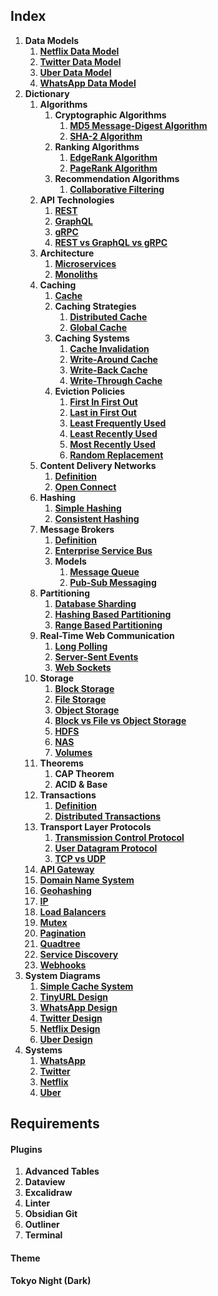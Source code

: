 ## Index

1. **Data Models**
	1.  **[Netflix Data Model](obsidian://open?vault=System%20Design&file=Data%20Models%2FNetflix%20Data%20Model.png)**
	2. **[Twitter Data Model](obsidian://open?vault=System%20Design&file=Data%20Models%2FTwitter%20Data%20Model.png)**
	3. **[Uber Data Model](obsidian://open?vault=System%20Design&file=Data%20Models%2FUber%20Data%20Model.png)**
	4. **[WhatsApp Data Model](obsidian://open?vault=System%20Design&file=Data%20Models%2FWhatsApp%20Data%20Model.png)**
2. **Dictionary**
	1. **Algorithms**
		1. **Cryptographic Algorithms**
			1. **[MD5 Message-Digest Algorithm](obsidian://open?vault=System%20Design&file=Dictionary%2FAlgorithms%2FCryptographic%20Algorithms%2FMD5%20Message-Digest%20Algorithm)**
			2. **[SHA-2 Algorithm](obsidian://open?vault=System%20Design&file=Dictionary%2FAlgorithms%2FCryptographic%20Algorithms%2FSHA-2%20Algorithm)**
		2. **Ranking Algorithms**
			1. **[EdgeRank Algorithm](obsidian://open?vault=System%20Design&file=Dictionary%2FAlgorithms%2FRanking%20Algorithms%2FEdgeRank%20Algorithm)**
			2. **[PageRank Algorithm](obsidian://open?vault=System%20Design&file=Dictionary%2FAlgorithms%2FRanking%20Algorithms%2FPageRank%20Algorithm)**
		3. **Recommendation Algorithms**
			1. **[Collaborative Filtering](obsidian://open?vault=System%20Design&file=Dictionary%2FAlgorithms%2FRecommendation%20Algorithms%2FCollaborative%20Filtering)**
	2. **API Technologies**
		1. **[REST](obsidian://open?vault=System%20Design&file=Dictionary%2FAPI%20Technologies%2FREST)**
		2. **[GraphQL](obsidian://open?vault=System%20Design&file=Dictionary%2FAPI%20Technologies%2FGraphQL)**
		3. **[gRPC](obsidian://open?vault=System%20Design&file=Dictionary%2FAPI%20Technologies%2FgRPC)**
		4. **[REST vs GraphQL vs gRPC](obsidian://open?vault=System%20Design&file=Dictionary%2FAPI%20Technologies%2FREST%20vs%20GraphQL%20vs%20gRPC)**
	3. **Architecture**
		1. **[Microservices](obsidian://open?vault=System%20Design&file=Dictionary%2FArchitecture%2FMicroservices)**
		2. **[Monoliths](obsidian://open?vault=System%20Design&file=Dictionary%2FArchitecture%2FMonoliths)**
	4. **Caching**
		1. **[Cache](obsidian://open?vault=System%20Design&file=Dictionary%2FCaching%2FCache)**
		2. **Caching Strategies**
			1. **[Distributed Cache](obsidian://open?vault=System%20Design&file=Dictionary%2FCaching%2FCaching%20Strategies%2FDistributed%20Cache)**
			2. **[Global Cache](obsidian://open?vault=System%20Design&file=Dictionary%2FCaching%2FCaching%20Strategies%2FGlobal%20Cache)**
		3. **Caching Systems**
			1. **[Cache Invalidation](obsidian://open?vault=System%20Design&file=Dictionary%2FCaching%2FCaching%20Systems%2FCache%20Invalidation)**
			2. **[Write-Around Cache](obsidian://open?vault=System%20Design&file=Dictionary%2FCaching%2FCaching%20Systems%2FCache%20Invalidation)**
			3. **[Write-Back Cache](obsidian://open?vault=System%20Design&file=Dictionary%2FCaching%2FCaching%20Systems%2FWrite-back%20Cache)**
			4. **[Write-Through Cache](obsidian://open?vault=System%20Design&file=Dictionary%2FCaching%2FCaching%20Systems%2FWrite-through%20Cache)**
		4. **Eviction Policies**
			1. **[First In First Out](obsidian://open?vault=System%20Design&file=Dictionary%2FCaching%2FEviction%20Policies%2FFirst%20In%20First%20Out%20(FIFO))**
			2. **[Last in First Out](obsidian://open?vault=System%20Design&file=Dictionary%2FCaching%2FEviction%20Policies%2FLast%20In%20First%20Out%20(LIFO))**
			3. **[Least Frequently Used](obsidian://open?vault=System%20Design&file=Dictionary%2FCaching%2FEviction%20Policies%2FLeast%20Frequently%20Used%20(LFU))**
			4. **[Least Recently Used](obsidian://open?vault=System%20Design&file=Dictionary%2FCaching%2FEviction%20Policies%2FLeast%20Recently%20Used%20(LRU))**
			5. **[Most Recently Used](obsidian://open?vault=System%20Design&file=Dictionary%2FCaching%2FEviction%20Policies%2FMost%20Recently%20Used%20(MRU))**
			6. **[Random Replacement](obsidian://open?vault=System%20Design&file=Dictionary%2FCaching%2FEviction%20Policies%2FRandom%20Replacement%20(RR))**
	5. **Content Delivery Networks**
		1. **[Definition](obsidian://open?vault=System%20Design&file=Dictionary%2FCDN%2FContent%20Delivery%20Network%20(CDN))**
		2. **[Open Connect](obsidian://open?vault=System%20Design&file=Dictionary%2FCDN%2FOpen%20Connect)**
	6. **Hashing**
		1. **[Simple Hashing](obsidian://open?vault=System%20Design&file=Dictionary%2FHashing%2FSimple%20Hashing)**
		2. **[Consistent Hashing](obsidian://open?vault=System%20Design&file=Dictionary%2FHashing%2FConsistent%20Hashing)**
	7. **Message Brokers**
		1. **[Definition](obsidian://open?vault=System%20Design&file=Dictionary%2FMessage%20Brokers%2FMessage%20Broker)**
		2. **[Enterprise Service Bus](obsidian://open?vault=System%20Design&file=Dictionary%2FMessage%20Brokers%2FEnterprise%20Service%20Bus%20(ESB))**
		3. **Models**
			1. **[Message Queue](obsidian://open?vault=System%20Design&file=Dictionary%2FMessage%20Brokers%2FModels%2FMessage%20Queue)**
			2. **[Pub-Sub Messaging](obsidian://open?vault=System%20Design&file=Dictionary%2FMessage%20Brokers%2FModels%2FPub-Sub%20Messaging)**
	8. **Partitioning**
		1. **[Database Sharding](obsidian://open?vault=System%20Design&file=Dictionary%2FPartitioning%2FDatabase%20Sharding)**
		2. **[Hashing Based Partitioning](obsidian://open?vault=System%20Design&file=Dictionary%2FPartitioning%2FHashing%20Based%20Partitioning)**
		3. **[Range Based Partitioning](obsidian://open?vault=System%20Design&file=Dictionary%2FPartitioning%2FRange%20Based%20Partitioning)**
	9. **Real-Time Web Communication**
		1. **[Long Polling](obsidian://open?vault=System%20Design&file=Dictionary%2FReal-Time%20Web%20Communication%2FLong%20Polling)**
		2. **[Server-Sent Events](obsidian://open?vault=System%20Design&file=Dictionary%2FReal-Time%20Web%20Communication%2FServer-Sent%20Events%20(SSE))**
		3. **[Web Sockets](obsidian://open?vault=System%20Design&file=Dictionary%2FReal-Time%20Web%20Communication%2FWebSockets)**
	10. **Storage**
		1. **[Block Storage](obsidian://open?vault=System%20Design&file=Dictionary%2FStorage%2FBlock%20Storage)**
		2. **[File Storage](obsidian://open?vault=System%20Design&file=Dictionary%2FStorage%2FFile%20Storage)**
		3. **[Object Storage](obsidian://open?vault=System%20Design&file=Dictionary%2FStorage%2FObject%20Storage)**
		4. **[Block vs File vs Object Storage](obsidian://open?vault=System%20Design&file=Dictionary%2FStorage%2FBlock%20vs%20File%20vs%20Object%20Storage)**
		5. **[HDFS](obsidian://open?vault=System%20Design&file=Dictionary%2FStorage%2FHDFS)**
		6. **[NAS](obsidian://open?vault=System%20Design&file=Dictionary%2FStorage%2FNAS)**
		7. **[Volumes](obsidian://open?vault=System%20Design&file=Dictionary%2FStorage%2FVolumes)**
	11. **Theorems**
		1. **CAP Theorem**
		2. **ACID & Base**
	12. **Transactions**
		1. **[Definition](obsidian://open?vault=System%20Design&file=Dictionary%2FTransactions%2FTransactions)**
		2. **[Distributed Transactions](obsidian://open?vault=System%20Design&file=Dictionary%2FTransactions%2FDistributed%20Transactions)**
	13. **Transport Layer Protocols**
		1. **[Transmission Control Protocol](obsidian://open?vault=System%20Design&file=Dictionary%2FTransport%20Layer%20Protocols%2FTransmission%20Control%20Protocol%20(TCP))**
		2. **[User Datagram Protocol](obsidian://open?vault=System%20Design&file=Dictionary%2FTransport%20Layer%20Protocols%2FUser%20Datagram%20Protocol%20(UDP))**
		3. **[TCP vs UDP](obsidian://open?vault=System%20Design&file=Dictionary%2FTransport%20Layer%20Protocols%2FTCP%20vs%20UDP)**
	14. **[API Gateway](obsidian://open?vault=System%20Design&file=Dictionary%2FAPI%20Gateway)**
	15. **[Domain Name System](obsidian://open?vault=System%20Design&file=Dictionary%2FDomain%20Name%20System%20(DNS))**
	16. **[Geohashing](obsidian://open?vault=System%20Design&file=Dictionary%2FGeohashing)**
	17. **[IP](obsidian://open?vault=System%20Design&file=Dictionary%2FIP)**
	18. **[Load Balancers](obsidian://open?vault=System%20Design&file=Dictionary%2FLoad%20Balancers)**
	19. **[Mutex](obsidian://open?vault=System%20Design&file=Dictionary%2FMutex)**
	20. **[Pagination](obsidian://open?vault=System%20Design&file=Dictionary%2FPagination)**
	21. **[Quadtree](obsidian://open?vault=System%20Design&file=Dictionary%2FQuadtree)**
	22. **[Service Discovery](obsidian://open?vault=System%20Design&file=Dictionary%2FService%20Discovery)**
	23. **[Webhooks](obsidian://open?vault=System%20Design&file=Dictionary%2FWebhooks)**
3. **System Diagrams**
	1. **[Simple Cache System](obsidian://open?vault=System%20Design&file=System%20Diagrams%2FCache%20System)**
	2. **[TinyURL Design](obsidian://open?vault=System%20Design&file=System%20Diagrams%2FTinyURL%20Design)**
	3. **[WhatsApp Design](obsidian://open?vault=System%20Design&file=System%20Diagrams%2FWhatsApp%20Design)**
	4. **[Twitter Design](obsidian://open?vault=System%20Design&file=System%20Diagrams%2FTwitter%20Design)**
	5. **[Netflix Design](obsidian://open?vault=System%20Design&file=System%20Diagrams%2FNetflix%20Design)**
	6. **[Uber Design](obsidian://open?vault=System%20Design&file=System%20Diagrams%2FUber%20Design)**
4. **Systems**
	1. **[WhatsApp](obsidian://open?vault=System%20Design&file=Systems%2FWhatsApp)**
	2. **[Twitter](obsidian://open?vault=System%20Design&file=Systems%2FTwitter)**
	3. **[Netflix](obsidian://open?vault=System%20Design&file=Systems%2FNetflix)**
	4. **[Uber](obsidian://open?vault=System%20Design&file=Systems%2FUber)**


## Requirements 
#### Plugins
1. **Advanced Tables**
2. **Dataview**
3. **Excalidraw**
4. **Linter**
5. **Obsidian Git**
6. **Outliner**
7. **Terminal**

#### Theme
**Tokyo Night (Dark)**

